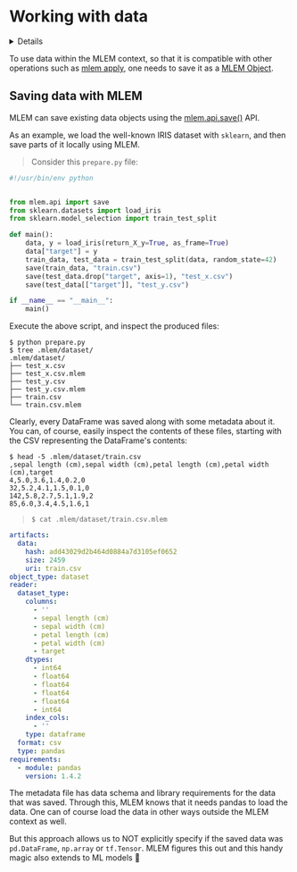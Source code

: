 # Working with data

<details>

### ⚙️ Expand for setup instructions

If you want to follow along with this tutorial and try MLEM, you can use our
[example repo](https://github.com/iterative/example-mlem-get-started). You'll
need to [fork] it first. Then clone it locally:

[fork]: https://docs.github.com/en/get-started/quickstart/fork-a-repo

```cli
$ git clone <your fork>
$ cd example-mlem-get-started
```

Next let's create an isolated virtual environment to cleanly install all the
requirements (including MLEM) there:

```cli
$ python3 -m venv .venv
$ source .venv/bin/activate
$ pip install -r requirements.txt
```

</details>

To use data within the MLEM context, so that it is compatible with other operations
such as [mlem apply](/doc/command-reference/apply), one needs to save it as a
[MLEM Object](/doc/user-guide/basic-concepts#mlem-objects).

## Saving data with MLEM

MLEM can save existing data objects using the [mlem.api.save()](/doc/api-reference/save) API.

As an example, we load the well-known IRIS dataset with `sklearn`, and then save parts of it
locally using MLEM.

> Consider this `prepare.py` file:

```py
#!/usr/bin/env python


from mlem.api import save
from sklearn.datasets import load_iris
from sklearn.model_selection import train_test_split

def main():
    data, y = load_iris(return_X_y=True, as_frame=True)
    data["target"] = y
    train_data, test_data = train_test_split(data, random_state=42)
    save(train_data, "train.csv")
    save(test_data.drop("target", axis=1), "test_x.csv")
    save(test_data[["target"]], "test_y.csv")

if __name__ == "__main__":
    main()
```

Execute the above script, and inspect the produced files:

```cli
$ python prepare.py
$ tree .mlem/dataset/
.mlem/dataset/
├── test_x.csv
├── test_x.csv.mlem
├── test_y.csv
├── test_y.csv.mlem
├── train.csv
└── train.csv.mlem
```

Clearly, every DataFrame was saved along with some metadata
about it. You can, of course, easily inspect the contents of these files,
starting with the CSV representing the DataFrame's contents:

```cli
$ head -5 .mlem/dataset/train.csv
,sepal length (cm),sepal width (cm),petal length (cm),petal width (cm),target
4,5.0,3.6,1.4,0.2,0
32,5.2,4.1,1.5,0.1,0
142,5.8,2.7,5.1,1.9,2
85,6.0,3.4,4.5,1.6,1
```

> `$ cat .mlem/dataset/train.csv.mlem`

```yaml
artifacts:
  data:
    hash: add43029d2b464d0884a7d3105ef0652
    size: 2459
    uri: train.csv
object_type: dataset
reader:
  dataset_type:
    columns:
      - ''
      - sepal length (cm)
      - sepal width (cm)
      - petal length (cm)
      - petal width (cm)
      - target
    dtypes:
      - int64
      - float64
      - float64
      - float64
      - float64
      - int64
    index_cols:
      - ''
    type: dataframe
  format: csv
  type: pandas
requirements:
  - module: pandas
    version: 1.4.2
```

The metadata file has data schema and library requirements for the data that was saved.
Through this, MLEM knows that it needs pandas to load the data. One can of course load
the data in other ways outside the MLEM context as well.

But this approach allows us to NOT explicitly specify if the saved data was `pd.DataFrame`,
`np.array` or `tf.Tensor`. MLEM figures this out and this handy magic also extends to ML models 👋
